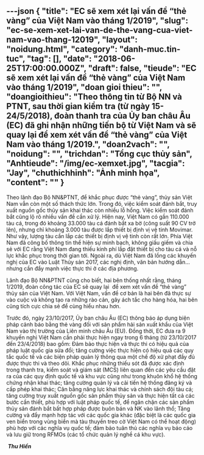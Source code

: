 ---json
{
    "title": "EC sẽ xem xét lại vấn đề “thẻ vàng” của Việt Nam vào tháng 1/2019",
    "slug": "ec-se-xem-xet-lai-van-de-the-vang-cua-viet-nam-vao-thang-12019",
    "layout": "noidung.html",
    "category": "danh-muc.tin-tuc",
    "tag": [],
    "date": "2018-06-25T17:00:00.000Z",
    "draft": false,
    "tieude": "EC sẽ xem xét lại vấn đề “thẻ vàng” của Việt Nam vào tháng 1/2019",
    "doan gioi thieu": "",
    "doangioithieu": "Theo thông tin từ Bộ NN và PTNT, sau thời gian kiểm tra (từ ngày 15-24/5/2018), đoàn thanh tra của Ủy ban châu Âu (EC) đã ghi nhận những tiến bộ từ Việt Nam và sẽ quay lại để xem xét vấn đề “thẻ vàng” của Việt Nam vào tháng 1/2019.",
    "doan2vach": "",
    "noidung": "",
    "trichdan": "Tổng cục thủy sản",
    "Anhtieude": "/img/ec-xemxet.jpg",
    "tacgia": "Jay",
    "chuthichhinh": "Ảnh minh họa",
    "__content__": ""
}
---
<p><span style="font-size:14px">Theo l&atilde;nh đạo Bộ NN&amp;PTNT, để khắc phục được &ldquo;thẻ v&agrave;ng&rdquo;, thủy sản Việt Nam vẫn c&ograve;n một số th&aacute;ch thức lớn. Trong đ&oacute;, việc kiểm so&aacute;t đ&aacute;nh bắt, truy xuất nguồn gốc thủy sản khai th&aacute;c c&ograve;n nhiều lỗ hổng. Việc kiểm so&aacute;t đ&aacute;nh bắt cũng lộ r&otilde; nhiều vấn đề cần xử l&yacute;. Hiện nay, Việt Nam c&oacute; gần 110.000 t&agrave;u c&aacute;, trong đ&oacute; khoảng 33.000 t&agrave;u c&aacute; đ&aacute;nh bắt xa bờ (c&ocirc;ng suất 90 CV trở l&ecirc;n), nhưng chỉ khoảng 3.000 t&agrave;u được lắp thiết bị định vị vệ tinh Movimar. Như vậy, lượng t&agrave;u cần lắp c&aacute;c thiết bị định vị vệ tinh c&ograve;n rất lớn. Ph&iacute;a Việt Nam đ&atilde; c&ocirc;ng bố th&ocirc;ng tin thể hiện sự minh bạch, kh&ocirc;ng giấu&nbsp;giếm v&agrave; chia sẻ với EC rằng Việt Nam đang thiếu kinh ph&iacute; lắp đặt thiết bị cho t&agrave;u c&aacute; v&agrave; nỗ lực khắc phục trong thời gian tới. Ngo&agrave;i ra, d&ugrave; Việt Nam đ&atilde; lồng c&aacute;c khuyến nghị của EC v&agrave;o Luật Thủy sản 2017, c&aacute;c nghị định, văn bản hướng dẫn&hellip; nhưng cần đẩy mạnh việc thực thi ở c&aacute;c địa phương.</span></p>

<p><span style="font-size:14px">L&atilde;nh đạo Bộ NN&amp;PTNT cũng cho biết, hai b&ecirc;n thống nhất rằng, th&aacute;ng 1/2019, đo&agrave;n c&ocirc;ng t&aacute;c của EC sẽ quay lại&nbsp; để xem x&eacute;t vấn đề &ldquo;thẻ v&agrave;ng&rdquo; thủy sản của Việt Nam. Với Việt Nam, vấn đề cơ bản l&agrave; hai b&ecirc;n đ&atilde; thực sự v&agrave;o cuộc v&agrave; kh&ocirc;ng tạo ra những r&agrave;o cản, g&acirc;y &aacute;ch tắc cho h&agrave;ng h&oacute;a, hai b&ecirc;n cũng t&iacute;ch cực chia sẻ để c&ugrave;ng hiểu nhau hơn.</span></p>

<p><span style="font-size:14px">Trước đ&oacute;, ng&agrave;y 23/10/2017, Ủy ban ch&acirc;u &Acirc;u (EC) th&ocirc;ng b&aacute;o &aacute;p dụng biện ph&aacute;p cảnh b&aacute;o bằng thẻ v&agrave;ng đối với sản phẩm hải sản xuất khẩu của Việt Nam v&agrave;o thị trường của Li&ecirc;n minh ch&acirc;u &Acirc;u (EU). Đồng thời, EC đưa ra 9 khuyến nghị Việt Nam cần phải thực hiện ngay trong 6 th&aacute;ng (từ 23/10/2017 đến 23/4/2018) bao gồm: Đảm bảo thực hiện v&agrave; thực thi c&oacute; hiệu quả của ph&aacute;p luật quốc gia sửa đổi; tăng cường việc thực hiện c&oacute; hiệu quả c&aacute;c quy tắc quốc tế v&agrave; c&aacute;c biện ph&aacute;p quản l&yacute; th&ocirc;ng qua một chế độ xử phạt đầy đủ được thực thi v&agrave; theo d&otilde;i. Khắc phục những thiếu s&oacute;t đ&atilde; được x&aacute;c định trong thanh tra, kiểm so&aacute;t v&agrave; gi&aacute;m s&aacute;t (MCS) li&ecirc;n quan đến c&aacute;c y&ecirc;u cầu đặt ra của c&aacute;c quy định quốc tế v&agrave; khu vực cũng như trong khu&ocirc;n khổ hệ thống chứng nhận khai th&aacute;c; tăng cường quản l&yacute; v&agrave; cải tiến hệ thống đăng k&yacute; v&agrave; cấp ph&eacute;p khai th&aacute;c; C&acirc;n bằng năng lực khai th&aacute;c v&agrave; ch&iacute;nh s&aacute;ch đội t&agrave;u c&aacute;; tăng cường truy xuất nguồn gốc sản phẩm thủy sản v&agrave; thực hiện tất cả c&aacute;c bước cần thiết, ph&ugrave; hợp với luật ph&aacute;p quốc tế, để ngăn chặn c&aacute;c sản phẩm thủy sản đ&aacute;nh bắt bất hợp ph&aacute;p được bu&ocirc;n b&aacute;n v&agrave; NK v&agrave;o l&atilde;nh thổ; Tăng cường v&agrave; đẩy mạnh hợp t&aacute;c với c&aacute;c quốc gia kh&aacute;c (đặc biệt l&agrave; c&aacute;c quốc gia ven biển trong v&ugrave;ng biển m&agrave; t&agrave;u thuyền treo cờ Việt Nam c&oacute; thể hoạt động) ph&ugrave; hợp với c&aacute;c nghĩa vụ quốc tế; đảm bảo tu&acirc;n thủ c&aacute;c nghĩa vụ b&aacute;o c&aacute;o v&agrave; lưu giữ trong RFMOs (c&aacute;c tổ chức quản l&yacute; nghề c&aacute; khu vực).</span></p>

<p><span style="font-size:14px">&nbsp;<strong><em>Thu Hiền</em></strong></span></p>